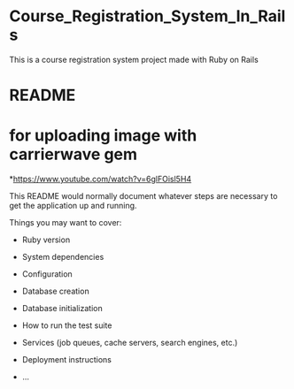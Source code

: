 # Course_Registration_System_In_Rails
This is a course registration system project made with Ruby on Rails
# README
# for uploading image with carrierwave gem
*https://www.youtube.com/watch?v=6glFOisl5H4

This README would normally document whatever steps are necessary to get the
application up and running.

Things you may want to cover:

* Ruby version

* System dependencies

* Configuration

* Database creation

* Database initialization

* How to run the test suite

* Services (job queues, cache servers, search engines, etc.)

* Deployment instructions

* ...
